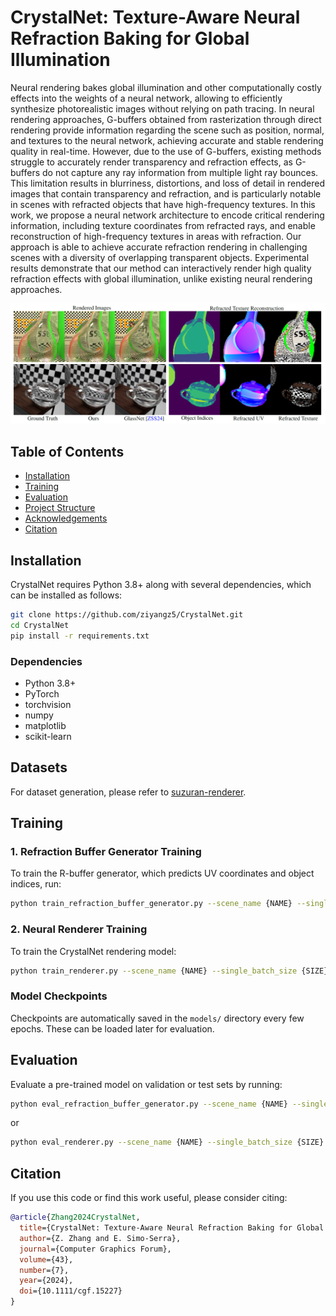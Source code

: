 
# CrystalNet: Texture-Aware Neural Refraction Baking for Global Illumination

Neural rendering bakes global illumination and other computationally costly effects into the weights of a neural network, allowing
to efficiently synthesize photorealistic images without relying on path tracing. In neural rendering approaches, G-buffers obtained
from rasterization through direct rendering provide information regarding the scene such as position, normal, and textures to
the neural network, achieving accurate and stable rendering quality in real-time. However, due to the use of G-buffers, existing
methods struggle to accurately render transparency and refraction effects, as G-buffers do not capture any ray information from
multiple light ray bounces. This limitation results in blurriness, distortions, and loss of detail in rendered images that contain
transparency and refraction, and is particularly notable in scenes with refracted objects that have high-frequency textures. In this
work, we propose a neural network architecture to encode critical rendering information, including texture coordinates from
refracted rays, and enable reconstruction of high-frequency textures in areas with refraction. Our approach is able to achieve
accurate refraction rendering in challenging scenes with a diversity of overlapping transparent objects. Experimental results
demonstrate that our method can interactively render high quality refraction effects with global illumination, unlike existing
neural rendering approaches.

![Sample Output](images/abstract.png)


## Table of Contents
- [Installation](#installation)
- [Training](#training)
- [Evaluation](#evaluation)
- [Project Structure](#project-structure)
- [Acknowledgements](#acknowledgements)
- [Citation](#citation)

## Installation

CrystalNet requires Python 3.8+ along with several dependencies, which can be installed as follows:

```bash
git clone https://github.com/ziyangz5/CrystalNet.git
cd CrystalNet
pip install -r requirements.txt
```

### Dependencies
- Python 3.8+
- PyTorch
- torchvision
- numpy
- matplotlib
- scikit-learn

## Datasets

For dataset generation, please refer to [suzuran-renderer](https://github.com/ziyangz5/suzuran-renderer).

## Training

### 1. Refraction Buffer Generator Training
To train the R-buffer generator, which predicts UV coordinates and object indices, run:
```bash
python train_refraction_buffer_generator.py --scene_name {NAME} --single_batch_size {SIZE} --num_epochs {EPOCHS}
```

### 2. Neural Renderer Training
To train the CrystalNet rendering model:
```bash
python train_renderer.py --scene_name {NAME} --single_batch_size {SIZE} --num_epochs {EPOCHS}
```

### Model Checkpoints
Checkpoints are automatically saved in the `models/` directory every few epochs. These can be loaded later for evaluation.

## Evaluation

Evaluate a pre-trained model on validation or test sets by running:

```bash
python eval_refraction_buffer_generator.py --scene_name {NAME} --single_batch_size {SIZE} --num_epochs {EPOCHS} --checkpoint_path {PATH}
```

or

```bash
python eval_renderer.py --scene_name {NAME} --single_batch_size {SIZE} --num_epochs {EPOCHS} --checkpoint_path {PATH}
```


## Citation

If you use this code or find this work useful, please consider citing:

```bibtex
@article{Zhang2024CrystalNet,
  title={CrystalNet: Texture-Aware Neural Refraction Baking for Global Illumination},
  author={Z. Zhang and E. Simo-Serra},
  journal={Computer Graphics Forum},
  volume={43},
  number={7},
  year={2024},
  doi={10.1111/cgf.15227}
}
```


